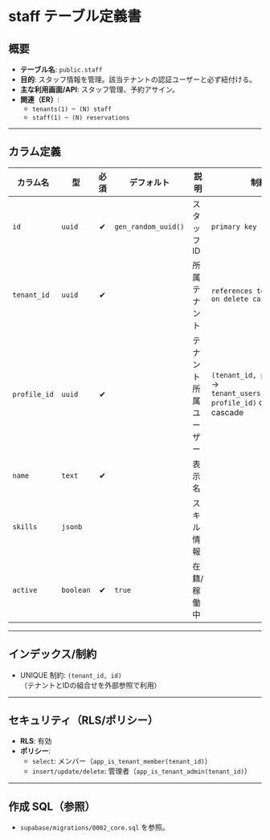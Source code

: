 # staff テーブル定義書

## 概要
- **テーブル名**: `public.staff`
- **目的**: スタッフ情報を管理。該当テナントの認証ユーザーと必ず紐付ける。
- **主な利用画面/API**: スタッフ管理、予約アサイン。
- **関連（ER）**:
  - `tenants(1) ─ (N) staff`
  - `staff(1) ─ (N) reservations`

---

## カラム定義

| カラム名 | 型 | 必須 | デフォルト | 説明 | 制約 |
| --- | --- | :-: | --- | --- | --- |
| `id` | `uuid` | ✔︎ | `gen_random_uuid()` | スタッフID | `primary key` |
| `tenant_id` | `uuid` | ✔︎ |  | 所属テナント | `references tenants(id) on delete cascade` |
| `profile_id` | `uuid` | ✔︎ |  | テナント所属ユーザー | `(tenant_id, profile_id)` → `tenant_users(tenant_id, profile_id)` on delete cascade |
| `name` | `text` | ✔︎ |  | 表示名 |  |
| `skills` | `jsonb` |  |  | スキル情報 |  |
| `active` | `boolean` | ✔︎ | `true` | 在籍/稼働中 |  |

---

## インデックス/制約
- UNIQUE 制約: `(tenant_id, id)`（テナントとIDの組合せを外部参照で利用）

---

## セキュリティ（RLS/ポリシー）
- **RLS**: 有効
- **ポリシー**:
  - `select`: メンバー（`app_is_tenant_member(tenant_id)`）
  - `insert/update/delete`: 管理者（`app_is_tenant_admin(tenant_id)`）

---

## 作成 SQL（参照）
- `supabase/migrations/0002_core.sql` を参照。
